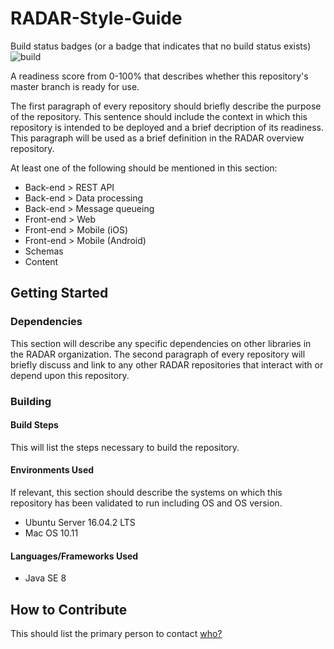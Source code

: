 # RADAR-Style-Guide

Build status badges (or a badge that indicates that no build status exists)
![build](https://api.travis-ci.org/carols10cents/rustlings.svg?branch=master)

A readiness score from 0-100% that describes whether this repository's master branch is ready for use.

The first paragraph of every repository should briefly describe the purpose of the repository. This sentence should include the context in which this repository is intended to be deployed and a brief decription of its readiness. This paragraph will be used as a brief definition in the RADAR overview repository.

At least one of the following should be mentioned in this section:

- Back-end > REST API
- Back-end > Data processing
- Back-end > Message queueing
- Front-end > Web
- Front-end > Mobile (iOS)
- Front-end > Mobile (Android)
- Schemas
- Content

## Getting Started

### Dependencies
This section will describe any specific dependencies on other libraries in the RADAR organization.
The second paragraph of every repository will briefly discuss and link to any other RADAR repositories that interact with or depend upon this repository. 

### Building
#### Build Steps
This will list the steps necessary to build the repository.

#### Environments Used
If relevant, this section should describe the systems on which this repository has been validated to run including OS and OS version.
- Ubuntu Server 16.04.2 LTS
- Mac OS 10.11

#### Languages/Frameworks Used
- Java SE 8

## How to Contribute
This should list the primary person to contact [who?]()

